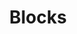 ---
title: "Blocks"
linkTitle: "Blocks"
description: "Information regarding what a block is,  block properties and their editors, and handling exceptions thrown by a block."
weight: 200
---